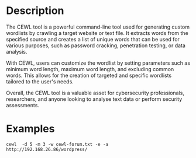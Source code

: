 # Description

The CEWL tool is a powerful command-line tool used for generating custom wordlists by crawling a target website or text file. It extracts words from the specified source and creates a list of unique words that can be used for various purposes, such as password cracking, penetration testing, or data analysis. 

With CEWL, users can customize the wordlist by setting parameters such as minimum word length, maximum word length, and excluding common words. This allows for the creation of targeted and specific wordlists tailored to the user's needs.

Overall, the CEWL tool is a valuable asset for cybersecurity professionals, researchers, and anyone looking to analyse text data or perform security assessments.


# Examples

```
cewl  -d 5 -m 3 -w cewl-forum.txt -e -a http://192.168.26.86/wordpress/
```